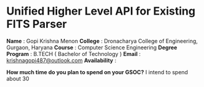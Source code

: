 
# Unified Higher Level API for Existing FITS Parser

**Name** : Gopi Krishna Menon
**College** : Dronacharya College of Engineering, Gurgaon, Haryana
**Course** : Computer Science Engineering
**Degree Program** : B.TECH ( Bachelor of Technology )
**Email** : krishnagopi487@outlook.com
**Availability** : 

**How much time do you plan to spend on your GSOC?**
 I intend to spend about 30
<!--stackedit_data:
eyJoaXN0b3J5IjpbNjE3NTUxNzIwLC0xNjM0NzYxMjU1XX0=
-->